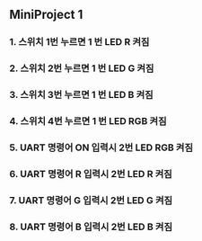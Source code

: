 ## MiniProject 1  

### 1. 스위치 1번 누르면 1 번 LED R 켜짐

### 2. 스위치 2번 누르면 1 번 LED G 켜짐

### 3. 스위치 3번 누르면 1 번 LED B 켜짐 

### 4. 스위치 4번 누르면 1 번 LED RGB 켜짐 

### 5. UART 명령어 ON 입력시 2번 LED RGB 켜짐 

### 6. UART 명령어 R 입력시 2번 LED R 켜짐

### 7. UART 명령어 G 입력시 2번 LED G 켜짐

### 8. UART 명령어 B 입력시 2번 LED B 켜짐